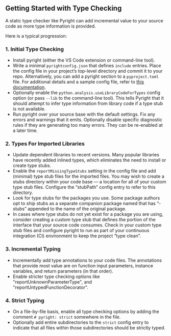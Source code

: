 ## Getting Started with Type Checking

A static type checker like Pyright can add incremental value to your source code as more type information is provided.

Here is a typical progression:

### 1. Initial Type Checking
* Install pyright (either the VS Code extension or command-line tool).
* Write a minimal `pyrightconfig.json` that defines `include` entries. Place the config file in your project’s top-level directory and commit it to your repo. Alternatively, you can add a pyright section to a `pyproject.toml` file. For additional details and a sample config file, refer to [this documentation](configuration.md).
* Optionally enable the `python.analysis.useLibraryCodeForTypes` config option (or pass `--lib` to the command-line tool). This tells Pyright that it should attempt to infer type information from library code if a type stub is not available.
* Run pyright over your source base with the default settings. Fix any errors and warnings that it emits. Optionally disable specific diagnostic rules if they are generating too many errors. They can be re-enabled at a later time.

### 2. Types For Imported Libraries
* Update dependent libraries to recent versions. Many popular libraries have recently added inlined types, which eliminates the need to install or create type stubs.
* Enable the `reportMissingTypeStubs` setting in the config file and add (minimal) type stub files for the imported files. You may wish to create a stubs directory within your code base — a location for all of your custom type stub files. Configure the “stubPath” config entry to refer to this directory.
* Look for type stubs for the packages you use. Some package authors opt to ship stubs as a separate companion package named that has “-stubs” appended to the name of the original package.
* In cases where type stubs do not yet exist for a package you are using, consider creating a custom type stub that defines the portion of the interface that your source code consumes. Check in your custom type stub files and configure pyright to run as part of your continuous integration (CI) environment to keep the project “type clean”.

### 3. Incremental Typing
* Incrementally add type annotations to your code files. The annotations that provide most value are on function input parameters, instance variables, and return parameters (in that order).
* Enable stricter type checking options like "reportUnknownParameterType", and "reportUntypedFunctionDecorator".

### 4. Strict Typing
* On a file-by-file basis, enable all type checking options by adding the comment `# pyright: strict` somewhere in the file.
* Optionally add entire subdirectories to the `strict` config entry to indicate that all files within those subdirectories should be strictly typed.


